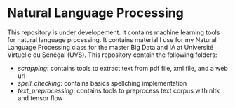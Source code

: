 # Natural Language Processing
This repository is under developement. It contains machine learning tools for natural language processing. It contains material I use for my Natural Language Processing class for the master Big Data and IA at Université Virtuelle du Sénégal (UVS). 
This repository contain the following folders:

* *scrapping*: contains tools to extract text from pdf file, xml file, and a web url
* *spell_checking*: contains basics spellching implementation
* *text_preprocessing*: contains tools to preprocess text corpus with nltk and tensor flow


